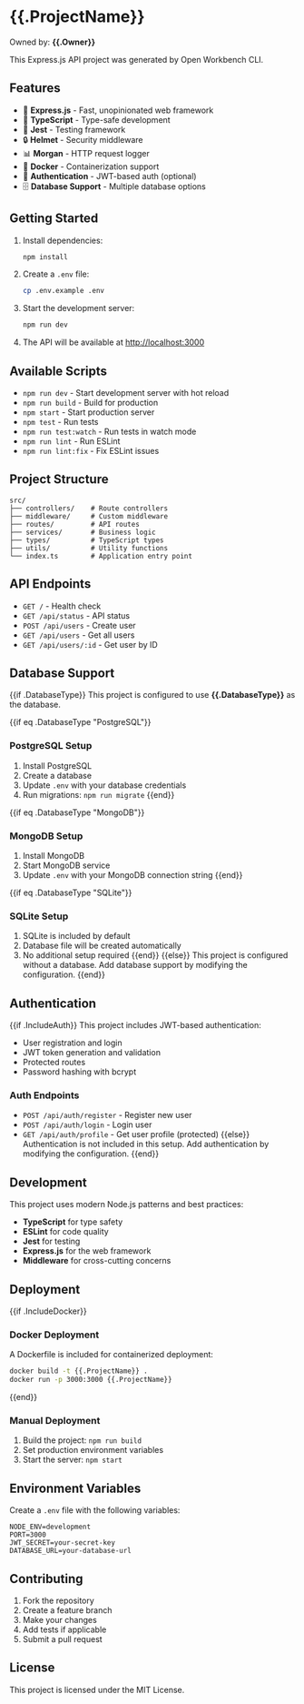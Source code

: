 # {{.ProjectName}}

Owned by: **{{.Owner}}**

This Express.js API project was generated by Open Workbench CLI.

## Features

- 🚀 **Express.js** - Fast, unopinionated web framework
- 🔷 **TypeScript** - Type-safe development
- 🧪 **Jest** - Testing framework
- 🔒 **Helmet** - Security middleware
- 📊 **Morgan** - HTTP request logger
- 🐳 **Docker** - Containerization support
- 🔐 **Authentication** - JWT-based auth (optional)
- 🗄️ **Database Support** - Multiple database options

## Getting Started

1. Install dependencies:

   ```bash
   npm install
   ```

2. Create a `.env` file:

   ```bash
   cp .env.example .env
   ```

3. Start the development server:

   ```bash
   npm run dev
   ```

4. The API will be available at [http://localhost:3000](http://localhost:3000)

## Available Scripts

- `npm run dev` - Start development server with hot reload
- `npm run build` - Build for production
- `npm start` - Start production server
- `npm test` - Run tests
- `npm run test:watch` - Run tests in watch mode
- `npm run lint` - Run ESLint
- `npm run lint:fix` - Fix ESLint issues

## Project Structure

```
src/
├── controllers/    # Route controllers
├── middleware/     # Custom middleware
├── routes/         # API routes
├── services/       # Business logic
├── types/          # TypeScript types
├── utils/          # Utility functions
└── index.ts        # Application entry point
```

## API Endpoints

- `GET /` - Health check
- `GET /api/status` - API status
- `POST /api/users` - Create user
- `GET /api/users` - Get all users
- `GET /api/users/:id` - Get user by ID

## Database Support

{{if .DatabaseType}}
This project is configured to use **{{.DatabaseType}}** as the database.

{{if eq .DatabaseType "PostgreSQL"}}

### PostgreSQL Setup

1. Install PostgreSQL
2. Create a database
3. Update `.env` with your database credentials
4. Run migrations: `npm run migrate`
   {{end}}

{{if eq .DatabaseType "MongoDB"}}

### MongoDB Setup

1. Install MongoDB
2. Start MongoDB service
3. Update `.env` with your MongoDB connection string
   {{end}}

{{if eq .DatabaseType "SQLite"}}

### SQLite Setup

1. SQLite is included by default
2. Database file will be created automatically
3. No additional setup required
   {{end}}
   {{else}}
   This project is configured without a database. Add database support by modifying the configuration.
   {{end}}

## Authentication

{{if .IncludeAuth}}
This project includes JWT-based authentication:

- User registration and login
- JWT token generation and validation
- Protected routes
- Password hashing with bcrypt

### Auth Endpoints

- `POST /api/auth/register` - Register new user
- `POST /api/auth/login` - Login user
- `GET /api/auth/profile` - Get user profile (protected)
  {{else}}
  Authentication is not included in this setup. Add authentication by modifying the configuration.
  {{end}}

## Development

This project uses modern Node.js patterns and best practices:

- **TypeScript** for type safety
- **ESLint** for code quality
- **Jest** for testing
- **Express.js** for the web framework
- **Middleware** for cross-cutting concerns

## Deployment

{{if .IncludeDocker}}

### Docker Deployment

A Dockerfile is included for containerized deployment:

```bash
docker build -t {{.ProjectName}} .
docker run -p 3000:3000 {{.ProjectName}}
```

{{end}}

### Manual Deployment

1. Build the project: `npm run build`
2. Set production environment variables
3. Start the server: `npm start`

## Environment Variables

Create a `.env` file with the following variables:

```env
NODE_ENV=development
PORT=3000
JWT_SECRET=your-secret-key
DATABASE_URL=your-database-url
```

## Contributing

1. Fork the repository
2. Create a feature branch
3. Make your changes
4. Add tests if applicable
5. Submit a pull request

## License

This project is licensed under the MIT License.
